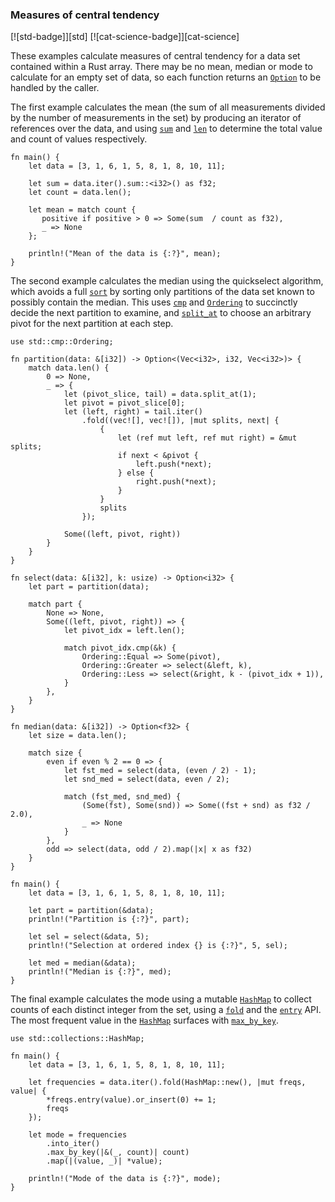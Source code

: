 ### Measures of central tendency

[![std-badge]][std] [![cat-science-badge]][cat-science]

These examples calculate measures of central tendency for a data set contained within a Rust array. There may be no mean, median or mode to calculate for an empty set of data, so each function returns an [`Option`] to be handled by the caller.

The first example calculates the mean (the sum of all measurements divided by the number of measurements in the set) by producing an iterator of references over the data, and using [`sum`] and [`len`] to determine the total value and count of values respectively.

```rust,edition2018
fn main() {
    let data = [3, 1, 6, 1, 5, 8, 1, 8, 10, 11];

    let sum = data.iter().sum::<i32>() as f32;
    let count = data.len();

    let mean = match count {
       positive if positive > 0 => Some(sum  / count as f32),
       _ => None
    };

    println!("Mean of the data is {:?}", mean);
}
```

The second example calculates the median using the quickselect algorithm, which avoids a full [`sort`] by sorting only partitions of the data set known to possibly contain the median. This uses [`cmp`] and [`Ordering`] to succinctly decide the next partition to examine, and [`split_at`] to choose an arbitrary pivot for the next partition at each step.

```rust,edition2018
use std::cmp::Ordering;

fn partition(data: &[i32]) -> Option<(Vec<i32>, i32, Vec<i32>)> {
    match data.len() {
        0 => None,
        _ => {
            let (pivot_slice, tail) = data.split_at(1);
            let pivot = pivot_slice[0];
            let (left, right) = tail.iter()
                .fold((vec![], vec![]), |mut splits, next| {
                    {
                        let (ref mut left, ref mut right) = &mut splits;
                        if next < &pivot {
                            left.push(*next);
                        } else {
                            right.push(*next);
                        }
                    }
                    splits
                });

            Some((left, pivot, right))
        }
    }
}

fn select(data: &[i32], k: usize) -> Option<i32> {
    let part = partition(data);

    match part {
        None => None,
        Some((left, pivot, right)) => {
            let pivot_idx = left.len();

            match pivot_idx.cmp(&k) {
                Ordering::Equal => Some(pivot),
                Ordering::Greater => select(&left, k),
                Ordering::Less => select(&right, k - (pivot_idx + 1)),
            }
        },
    }
}

fn median(data: &[i32]) -> Option<f32> {
    let size = data.len();

    match size {
        even if even % 2 == 0 => {
            let fst_med = select(data, (even / 2) - 1);
            let snd_med = select(data, even / 2);

            match (fst_med, snd_med) {
                (Some(fst), Some(snd)) => Some((fst + snd) as f32 / 2.0),
                _ => None
            }
        },
        odd => select(data, odd / 2).map(|x| x as f32)
    }
}

fn main() {
    let data = [3, 1, 6, 1, 5, 8, 1, 8, 10, 11];

    let part = partition(&data);
    println!("Partition is {:?}", part);

    let sel = select(&data, 5);
    println!("Selection at ordered index {} is {:?}", 5, sel);

    let med = median(&data);
    println!("Median is {:?}", med);
}
```

The final example calculates the  mode using a mutable [`HashMap`] to collect counts of each distinct integer from the set, using a [`fold`] and the [`entry`] API. The most frequent value in the [`HashMap`] surfaces with [`max_by_key`].

```rust,edition2018
use std::collections::HashMap;

fn main() {
    let data = [3, 1, 6, 1, 5, 8, 1, 8, 10, 11];

    let frequencies = data.iter().fold(HashMap::new(), |mut freqs, value| {
        *freqs.entry(value).or_insert(0) += 1;
        freqs
    });

    let mode = frequencies
        .into_iter()
        .max_by_key(|&(_, count)| count)
        .map(|(value, _)| *value);

    println!("Mode of the data is {:?}", mode);
}
```

[`Option`]: https://doc.rust-lang.org/std/option/enum.Option.html
[`sum`]: https://doc.rust-lang.org/std/iter/trait.Iterator.html#method.sum
[`len`]: https://doc.rust-lang.org/std/primitive.slice.html#method.len
[`sort`]: https://doc.rust-lang.org/std/primitive.slice.html#method.sort
[`cmp`]: https://doc.rust-lang.org/std/cmp/trait.Ord.html#tymethod.cmp
[`Ordering`]: https://doc.rust-lang.org/std/cmp/enum.Ordering.html
[`split_at`]: https://doc.rust-lang.org/std/primitive.slice.html#method.split_at
[`HashMap`]: https://doc.rust-lang.org/std/collections/struct.HashMap.html
[`fold`]: https://doc.rust-lang.org/std/iter/trait.Iterator.html#method.fold
[`entry`]: https://doc.rust-lang.org/std/collections/hash_map/enum.Entry.html
[`max_by_key`]: https://doc.rust-lang.org/std/iter/trait.Iterator.html#method.max_by_key
